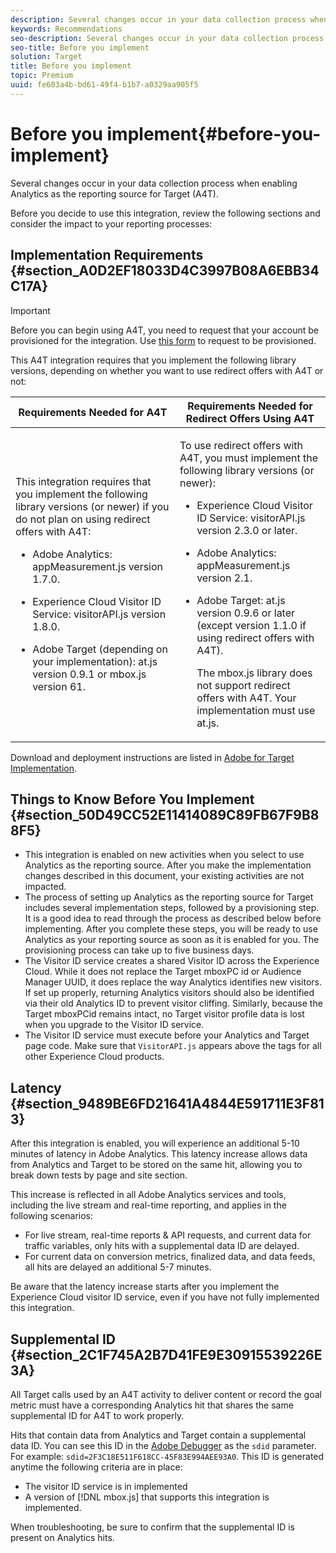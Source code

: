 ```yaml
---
description: Several changes occur in your data collection process when enabling Analytics as the reporting source for Target (A4T).
keywords: Recommendations
seo-description: Several changes occur in your data collection process when enabling Analytics as the reporting source for Target (A4T).
seo-title: Before you implement
solution: Target
title: Before you implement
topic: Premium
uuid: fe603a4b-bd61-49f4-b1b7-a0329aa905f5
---
```


# Before you implement{#before-you-implement}

Several changes occur in your data collection process when enabling Analytics as the reporting source for Target (A4T).

Before you decide to use this integration, review the following sections and consider the impact to your reporting processes:

## Implementation Requirements {#section_A0D2EF18033D4C3997B08A6EBB34C17A}

>[!IMPORTANT]
>
>Before you can begin using A4T, you need to request that your account be provisioned for the integration. Use [this form](https://www.adobe.com/go/audiences) to request to be provisioned.

This A4T integration requires that you implement the following library versions, depending on whether you want to use redirect offers with A4T or not:

<table id="table_34391C80AE954618AE91D6AE654D3985"> 
 <thead> 
  <tr> 
   <th colname="col1" class="entry"> Requirements Needed for A4T </th> 
   <th colname="col2" class="entry"> Requirements Needed for Redirect Offers Using A4T </th> 
  </tr>
 </thead>
 <tbody> 
  <tr> 
   <td colname="col1"> <p>This integration requires that you implement the following library versions (or newer) if you do not plan on using redirect offers with A4T: </p> <p> 
     <ul id="ul_4D98A3886E10443B930094BE9D47A2F2"> 
      <li id="li_06A9C85450E64D05AD3D45FE20DA4A53"> <p>Adobe Analytics: <span class="filepath"> appMeasurement.js</span> version 1.7.0. </p> </li> 
      <li id="li_3D79F3BD5B52402A8DC81875F510370B"> <p>Experience Cloud Visitor ID Service: <span class="filepath"> visitorAPI.js</span> version 1.8.0. </p> </li> 
      <li id="li_351A2616F18444DF951F16A977BD9FAC"> <p>Adobe Target (depending on your implementation): <span class="filepath"> at.js</span> version 0.9.1 or <span class="filepath"> mbox.js</span> version 61. </p> </li> 
     </ul> </p> </td> 
   <td colname="col2"> <p>To use redirect offers with A4T, you must implement the following library versions (or newer): </p> <p> 
     <ul id="ul_1FE7990C3F51461EAD3A1FA03EB40FC4"> 
      <li id="li_48BFEAC3E7964DA98BB49BE1725E3F26"> <p>Experience Cloud Visitor ID Service: <span class="filepath"> visitorAPI.js</span> version 2.3.0 or later. </p> </li> 
      <li id="li_A3EEB21E43C54D62B039154CB2E75168"> <p>Adobe Analytics: <span class="filepath"> appMeasurement.js</span> version 2.1. </p> </li> 
      <li id="li_2F6C0B81896E4247A10E31B63EC08720"> <p>Adobe Target: <span class="filepath"> at.js</span> version 0.9.6 or later (except version 1.1.0 if using redirect offers with A4T). </p> <p>The <span class="filepath"> mbox.js</span> library does not support redirect offers with A4T. Your implementation must use <span class="filepath"> at.js</span>. </p> </li> 
     </ul> </p> </td> 
  </tr> 
 </tbody> 
</table>

Download and deployment instructions are listed in [Adobe for Target Implementation](https://marketing.adobe.com/resources/help/en_US/target/a4t/c_a4timplementation.html).

## Things to Know Before You Implement {#section_50D49CC52E11414089C89FB67F9B88F5}

* This integration is enabled on new activities when you select to use Analytics as the reporting source. After you make the implementation changes described in this document, your existing activities are not impacted. 
* The process of setting up Analytics as the reporting source for Target includes several implementation steps, followed by a provisioning step. It is a good idea to read through the process as described below before implementing. After you complete these steps, you will be ready to use Analytics as your reporting source as soon as it is enabled for you. The provisioning process can take up to five business days. 
* The Visitor ID service creates a shared Visitor ID across the Experience Cloud. While it does not replace the Target mboxPC id or Audience Manager UUID, it does replace the way Analytics identifies new visitors. If set up properly, returning Analytics visitors should also be identified via their old Analytics ID to prevent visitor cliffing. Similarly, because the Target mboxPCid remains intact, no Target visitor profile data is lost when you upgrade to the Visitor ID service. 
* The Visitor ID service must execute before your Analytics and Target page code. Make sure that `VisitorAPI.js` appears above the tags for all other Experience Cloud products.

## Latency {#section_9489BE6FD21641A4844E591711E3F813}

After this integration is enabled, you will experience an additional 5-10 minutes of latency in Adobe Analytics. This latency increase allows data from Analytics and Target to be stored on the same hit, allowing you to break down tests by page and site section.

This increase is reflected in all Adobe Analytics services and tools, including the live stream and real-time reporting, and applies in the following scenarios:

* For live stream, real-time reports & API requests, and current data for traffic variables, only hits with a supplemental data ID are delayed. 
* For current data on conversion metrics, finalized data, and data feeds, all hits are delayed an additional 5-7 minutes.

Be aware that the latency increase starts after you implement the Experience Cloud visitor ID service, even if you have not fully implemented this integration.

## Supplemental ID {#section_2C1F745A2B7D41FE9E30915539226E3A}

All Target calls used by an A4T activity to deliver content or record the goal metric must have a corresponding Analytics hit that shares the same supplemental ID for A4T to work properly.

Hits that contain data from Analytics and Target contain a supplemental data ID. You can see this ID in the [Adobe Debugger](https://marketing.adobe.com/resources/help/en_US/sc/implement/?f=debugger) as the `sdid` parameter. For example: `sdid=2F3C18E511F618CC-45F83E994AEE93A0`. This ID is generated anytime the following criteria are in place:

* The visitor ID service is in implemented 
* A version of [!DNL mbox.js] that supports this integration is implemented.

When troubleshooting, be sure to confirm that the supplemental ID is present on Analytics hits. 
